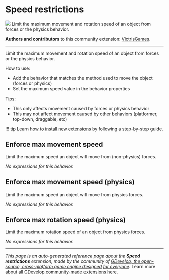 # Speed restrictions

<img src="https://resources.gdevelop-app.com/assets/Icons/speedometer.svg" class="extension-icon"></img>
Limit the maximum movement and rotation speed of an object from forces or the physics behavior.

**Authors and contributors** to this community extension: [VictrisGames](https://gd.games/VictrisGames).

---

Limit the maximum movement and rotation speed of an object from forces or the physics behavior.

How to use:

- Add the behavior that matches the method used to move the object (forces or physics)
- Set the maximum speed value in the behavior properties

Tips:

- This only affects movement caused by forces or physics behavior
- This may not affect movement caused by other behaviors (platformer, top-down, draggable, etc)

!!! tip
    Learn [how to install new extensions](/gdevelop5/extensions/search) by following a step-by-step guide.



## Enforce max movement speed 

Limit the maximum speed an object will move from (non-physics) forces. 

_No expressions for this behavior._


## Enforce max movement speed (physics) 

Limit the maximum speed an object will move from physics forces. 

_No expressions for this behavior._


## Enforce max rotation speed (physics) 

Limit the maximum rotation speed of an object from physics forces. 

_No expressions for this behavior._


---

*This page is an auto-generated reference page about the **Speed restrictions** extension, made by the community of [GDevelop, the open-source, cross-platform game engine designed for everyone](https://gdevelop.io/).* Learn more about [all GDevelop community-made extensions here](/gdevelop5/extensions).